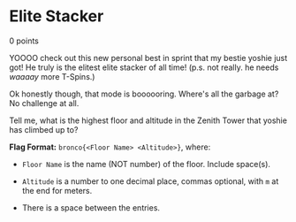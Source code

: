 # Elite Stacker
0 points

YOOOO check out this new personal best in sprint that my bestie yoshie just got! He truly is the elitest elite stacker of all time! (p.s. not really. he needs *waaaay* more T-Spins.)

Ok honestly though, that mode is boooooring. Where's all the garbage at? No challenge at all.

Tell me, what is the highest floor and altitude in the Zenith Tower that yoshie has climbed up to?

**Flag Format:** `bronco{<Floor Name> <Altitude>}`, where:

- `Floor Name` is the name (NOT number) of the floor. Include space(s).

- `Altitude` is a number to one decimal place, commas optional, with `m` at the end for meters.

- There is a space between the entries.
